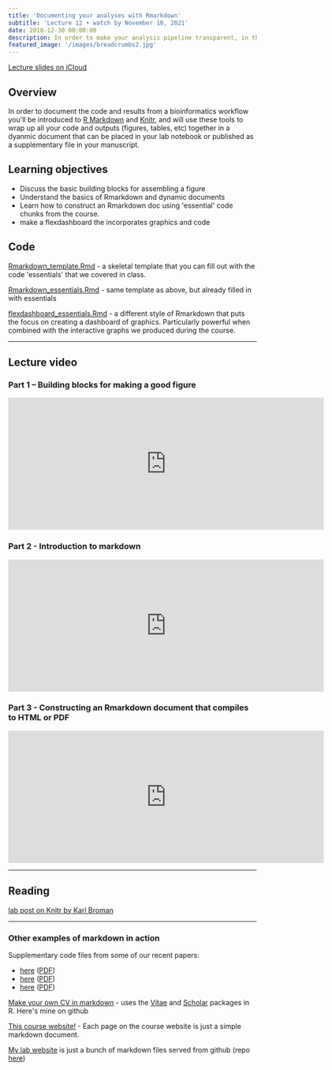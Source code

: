 ```yaml
---
title: 'Documenting your analyses with Rmarkdown'
subtitle: 'Lecture 12 • watch by November 10, 2021'
date: 2018-12-30 00:00:00
description: In order to make your analysis pipeline transparent, in this class you'll use Rmarkdown and Knitr to wrap up all your code and outputs together in a dynamic document that can be placed in your lab notebook or published as a supplementary file in your manuscript.
featured_image: '/images/breadcrumbs2.jpg'
---
```


[Lecture slides on iCloud](https://www.icloud.com/keynote/0Vu6tndCpajbMEMseVYy3Hj9A#Lecture12%5FRmarkdown)

## Overview

In order to document the code and results from a bioinformatics workflow you'll be introduced to [R Markdown](http://rmarkdown.rstudio.com/) and [Knitr](http://yihui.name/knitr/), and will use these tools to wrap up all your code and outputs (figures, tables, etc) together in a dyanmic document that can be placed in your lab notebook or published as a supplementary file in your manuscript.

## Learning objectives

* Discuss the basic building blocks for assembling a figure
* Understand the basics of Rmarkdown and dynamic documents
* Learn how to construct an Rmarkdown doc using 'essential' code chunks from the course.
* make a flexdashboard the incorporates graphics and code

## Code

[Rmarkdown_template.Rmd](https://www.dropbox.com/s/f1c610tx0360cbd/Rmarkdown_template.Rmd?dl=0) - a skeletal template that you can fill out with the code 'essentials' that we covered in class.

[Rmarkdown_essentials.Rmd](https://www.dropbox.com/s/elui0r4x3uoxvzw/Rmarkdown_essentials.Rmd?dl=0) - same template as above, but already filled in with essentials

[flexdashboard_essentials.Rmd](https://www.dropbox.com/s/pp1oow3u8wnfp2i/flexdashboard_essentials.Rmd?dl=0) - a different style of Rmarkdown that puts the focus on creating a dashboard of graphics.  Particularly powerful when combined with the interactive graphs we produced during the course.

---

## Lecture video

### Part 1 – Building blocks for making a good figure

<iframe src="https://player.vimeo.com/video/424060469" width="640" height="268" frameborder="0" allow="autoplay; fullscreen" allowfullscreen></iframe>

### Part 2 - Introduction to markdown

<iframe src="https://player.vimeo.com/video/424071155" width="640" height="268" frameborder="0" allow="autoplay; fullscreen" allowfullscreen></iframe>

### Part 3 - Constructing an Rmarkdown document that compiles to HTML or PDF

<iframe src="https://player.vimeo.com/video/424086672" width="640" height="268" frameborder="0" allow="autoplay; fullscreen" allowfullscreen></iframe>

---

## Reading

[lab post on Knitr by Karl Broman](http://kbroman.org/knitr_knutshell/) 

---

### Other examples of markdown in action

Supplementary code files from some of our recent papers: 

* [here](http://journals.plos.org/plospathogens/article?id=10.1371/journal.ppat.1005347) ([PDF](http://DIYtranscriptomics.github.io/Reading/files/trichinella_markdown.pdf))
* [here](https://www.nature.com/articles/s41564-019-0539-x) ([PDF](http://DIYtranscriptomics.github.io/Reading/files/crypto_markdown.pdf)) 
* [here](https://stm.sciencemag.org/content/11/519/eaax4204) ([PDF](http://DIYtranscriptomics.github.io/Reading/files/leish_markdown.pdf))

[Make your own CV in markdown](https://github.com/dpbisme/CV_rmarkdown) - uses the [Vitae](https://github.com/ropenscilabs/vitae) and [Scholar](https://cran.r-project.org/web/packages/scholar/vignettes/scholar.html) packages in R. Here's mine on github

[This course website!](https://github.com/DIYtranscriptomics/DIYtranscriptomics.github.io) - Each page on the course website is just a simple markdown document. 

[My lab website](http://hostmicrobe.org/) is just a bunch of markdown files served from github (repo [here](https://github.com/hostmicrobe/hostmicrobe.github.io))
